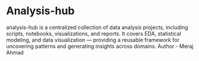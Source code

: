 # Analysis-hub
analysis-hub is a centralized collection of data analysis projects, including scripts, notebooks, visualizations, and reports. It covers EDA, statistical modeling, and data visualization — providing a reusable framework for uncovering patterns and generating insights across domains.
Author - Meraj Ahmad
